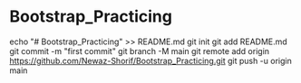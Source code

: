 # Bootstrap_Practicing
echo "# Bootstrap_Practicing" >> README.md
git init
git add README.md
git commit -m "first commit"
git branch -M main
git remote add origin https://github.com/Newaz-Shorif/Bootstrap_Practicing.git
git push -u origin main
